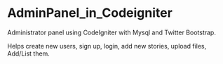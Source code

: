 AdminPanel_in_Codeigniter
=========================
Administrator panel using CodeIgniter with Mysql and Twitter Bootstrap.

Helps create new users, sign up, login,
add new stories, upload files, Add/List them.
